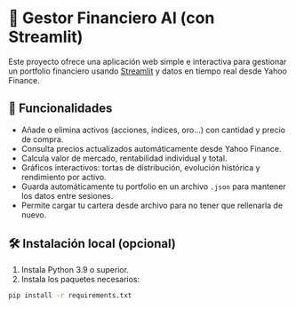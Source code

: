 # 💼 Gestor Financiero AI (con Streamlit)

Este proyecto ofrece una aplicación web simple e interactiva para gestionar un portfolio financiero usando [Streamlit](https://streamlit.io/) y datos en tiempo real desde Yahoo Finance.

## 🚀 Funcionalidades

- Añade o elimina activos (acciones, índices, oro...) con cantidad y precio de compra.
- Consulta precios actualizados automáticamente desde Yahoo Finance.
- Calcula valor de mercado, rentabilidad individual y total.
- Gráficos interactivos: tortas de distribución, evolución histórica y rendimiento por activo.
- Guarda automáticamente tu portfolio en un archivo `.json` para mantener los datos entre sesiones.
- Permite cargar tu cartera desde archivo para no tener que rellenarla de nuevo.

## 🛠️ Instalación local (opcional)

1. Instala Python 3.9 o superior.
2. Instala los paquetes necesarios:

```bash
pip install -r requirements.txt
